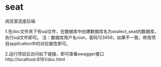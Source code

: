 # seat
阅览室选座后端

1.在doc文件夹下有sql文件，在数据库中创建数据库名为sealect_seat的数据库，执行sql文件即可。
注：数据库用户名root，密码123456，如果不一致，修改项目application中的对应属性即可。

2.运行项目后访问如下链接，即可查看swagger接口
http://localhost:8181/doc.html
